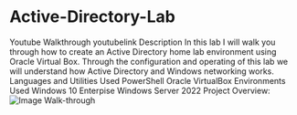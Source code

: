 # Active-Directory-Lab
Youtube Walkthrough
youtubelink
Description
In this lab I will walk you through how to create an Active Directory home lab environment using Oracle Virtual Box. Through the configuration and operating of this lab we will understand how Active Directory and Windows networking works.
Languages and Utilities Used
PowerShell
Oracle VirtualBox
Environments Used
Windows 10 Enterpise
Windows Server 2022
Project Overview:
![Image](https://github.com/user-attachments/assets/ed6af144-aa59-40a4-bbe5-f288aadbee69)
Walk-through
